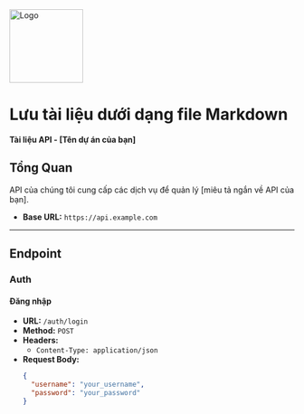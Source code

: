 <img src="https://123code.net/images/logo.png" width="130px" alt="Logo">

# Lưu tài liệu dưới dạng file Markdown
**Tài liệu API - [Tên dự án của bạn]**

## Tổng Quan

API của chúng tôi cung cấp các dịch vụ để quản lý [miêu tả ngắn về API của bạn].

- **Base URL:** `https://api.example.com`

---

## Endpoint

### Auth

#### Đăng nhập

- **URL:** `/auth/login`
- **Method:** `POST`
- **Headers:**
    - `Content-Type: application/json`
- **Request Body:**
  ```json
  {
    "username": "your_username",
    "password": "your_password"
  }
